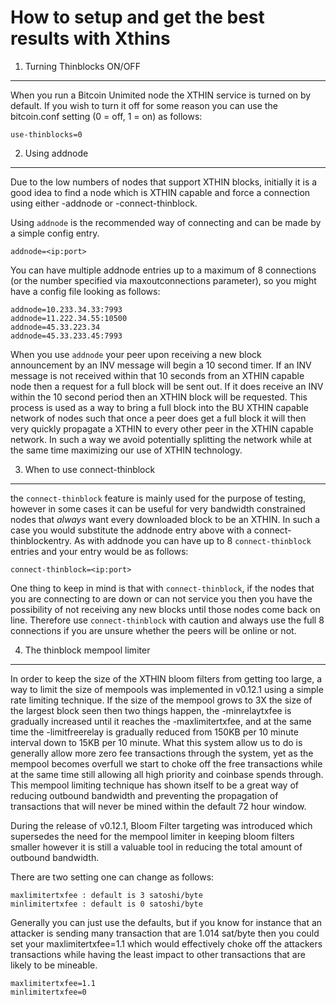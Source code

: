 How to setup and get the best results with Xthins
==========================================================


1. Turning Thinblocks ON/OFF
---------------------------------

When you run a Bitcoin Unimited node the XTHIN service is turned on by default.  If you wish to turn it off for some reason
you can use the bitcoin.conf setting (0 = off, 1 = on) as follows:

	use-thinblocks=0


2. Using addnode
----------------

Due to the low numbers of nodes that support XTHIN blocks, initially it is a good idea to find a node which is XTHIN capable and
force a connection using either -addnode or -connect-thinblock.

Using `addnode` is the recommended way of connecting and can be made by a simple config entry.

	addnode=<ip:port>

You can have multiple addnode entries up to a maximum of 8 connections (or the number specified via maxoutconnections parameter), so you
might have a config file looking as follows:

	addnode=10.233.34.33:7993
	addnode=11.222.34.55:10500
	addnode=45.33.223.34
	addnode=45.33.233.45:7993

When you use `addnode` your peer upon receiving a new block announcement by an INV message will begin a 10 second timer.  If an INV
message is not received within that 10 seconds from an XTHIN capable node then a request for a full block will be sent out. If it
does receive an INV within the 10 second period then an XTHIN block will be requested.  This process is used as a way to bring a
full block into the BU XTHIN capable network of nodes such that once a peer does get a full block it will then very quickly propagate
a XTHIN to every other peer in the XTHIN capable network.  In such a way we avoid potentially splitting the network while at
the same time maximizing our use of XTHIN technology.


3. When to use connect-thinblock
--------------------------------

the `connect-thinblock` feature is mainly used for the purpose of testing, however in some cases it can be useful for very bandwidth
constrained nodes that *always* want every downloaded block to be an XTHIN.  In such a case you would substitute the addnode entry
above with a connect-thinblockentry.  As with addnode you can have up to 8 `connect-thinblock` entries and your entry would be as
follows:

	connect-thinblock=<ip:port>

One thing to keep in mind is that with `connect-thinblock`, if the nodes that you are connecting to are down or can not service you then
you have the possibility of not receiving any new blocks until those nodes come back on line.  Therefore use `connect-thinblock` with
caution and always use the full 8 connections if you are unsure whether the peers will be online or not.


4. The thinblock mempool limiter
---------------------------------

In order to keep the size of the XTHIN bloom filters from getting too large, a way to limit the size of mempools was implemented in v0.12.1
using a simple rate limiting technique.  If the size of the mempool grows to 3X the size of the largest block seen then two things happen,
the -minrelaytxfee is gradually increased until it reaches the -maxlimitertxfee, and at the same time the -limitfreerelay is gradually
reduced from 150KB per 10 minute interval down to 15KB per 10 minute.  What this system allow us to do is generally allow more zero fee
transactions through the system, yet as the mempool becomes overfull we start to choke off the free transactions while at the same time
still allowing all high priority and coinbase spends through. This mempool limiting technique has shown itself to be a great way of reducing
outbound bandwidth and preventing the propagation of transactions that will never be mined within the default 72 hour window.

During the release of v0.12.1, Bloom Filter targeting was introduced which supersedes the need for the mempool limiter in keeping bloom
filters smaller however it is still a valuable tool in reducing the total amount of outbound bandwidth.

There are two setting one can change as follows:

	maxlimitertxfee : default is 3 satoshi/byte
	minlimitertxfee : default is 0 satoshi/byte

Generally you can just use the defaults, but if you know for instance that an attacker is sending many transaction that are 1.014 sat/byte then you
could set your maxlimitertxfee=1.1 which would effectively choke off the attackers transactions while having the least impact to other transactions
that are likely to be mineable.

	maxlimitertxfee=1.1
	minlimitertxfee=0
